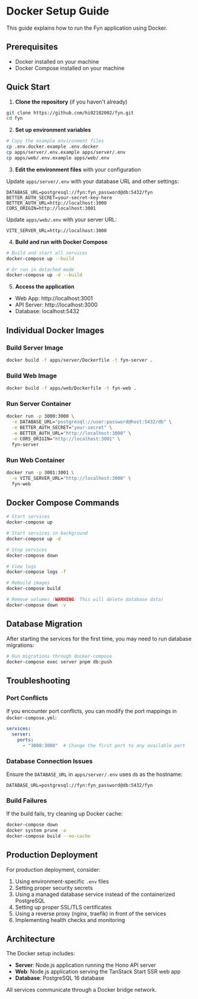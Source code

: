 # Docker Setup Guide

This guide explains how to run the Fyn application using Docker.

## Prerequisites

- Docker installed on your machine
- Docker Compose installed on your machine

## Quick Start

1. **Clone the repository** (if you haven't already)

```bash
git clone https://github.com/hi02102002/fyn.git
cd fyn
```

2. **Set up environment variables**

```bash
# Copy the example environment files
cp .env.docker.example .env.docker
cp apps/server/.env.example apps/server/.env
cp apps/web/.env.example apps/web/.env
```

3. **Edit the environment files** with your configuration

Update `apps/server/.env` with your database URL and other settings:
```
DATABASE_URL=postgresql://fyn:fyn_password@db:5432/fyn
BETTER_AUTH_SECRET=your-secret-key-here
BETTER_AUTH_URL=http://localhost:3000
CORS_ORIGIN=http://localhost:3001
```

Update `apps/web/.env` with your server URL:
```
VITE_SERVER_URL=http://localhost:3000
```

4. **Build and run with Docker Compose**

```bash
# Build and start all services
docker-compose up --build

# Or run in detached mode
docker-compose up -d --build
```

5. **Access the application**

- Web App: http://localhost:3001
- API Server: http://localhost:3000
- Database: localhost:5432

## Individual Docker Images

### Build Server Image

```bash
docker build -f apps/server/Dockerfile -t fyn-server .
```

### Build Web Image

```bash
docker build -f apps/web/Dockerfile -t fyn-web .
```

### Run Server Container

```bash
docker run -p 3000:3000 \
  -e DATABASE_URL="postgresql://user:password@host:5432/db" \
  -e BETTER_AUTH_SECRET="your-secret" \
  -e BETTER_AUTH_URL="http://localhost:3000" \
  -e CORS_ORIGIN="http://localhost:3001" \
  fyn-server
```

### Run Web Container

```bash
docker run -p 3001:3001 \
  -e VITE_SERVER_URL="http://localhost:3000" \
  fyn-web
```

## Docker Compose Commands

```bash
# Start services
docker-compose up

# Start services in background
docker-compose up -d

# Stop services
docker-compose down

# View logs
docker-compose logs -f

# Rebuild images
docker-compose build

# Remove volumes (WARNING: This will delete database data)
docker-compose down -v
```

## Database Migration

After starting the services for the first time, you may need to run database migrations:

```bash
# Run migrations through docker-compose
docker-compose exec server pnpm db:push
```

## Troubleshooting

### Port Conflicts

If you encounter port conflicts, you can modify the port mappings in `docker-compose.yml`:

```yaml
services:
  server:
    ports:
      - "3000:3000"  # Change the first port to any available port
```

### Database Connection Issues

Ensure the `DATABASE_URL` in `apps/server/.env` uses `db` as the hostname:
```
DATABASE_URL=postgresql://fyn:fyn_password@db:5432/fyn
```

### Build Failures

If the build fails, try cleaning up Docker cache:

```bash
docker-compose down
docker system prune -a
docker-compose build --no-cache
```

## Production Deployment

For production deployment, consider:

1. Using environment-specific `.env` files
2. Setting proper security secrets
3. Using a managed database service instead of the containerized PostgreSQL
4. Setting up proper SSL/TLS certificates
5. Using a reverse proxy (nginx, traefik) in front of the services
6. Implementing health checks and monitoring

## Architecture

The Docker setup includes:

- **Server**: Node.js application running the Hono API server
- **Web**: Node.js application serving the TanStack Start SSR web app
- **Database**: PostgreSQL 16 database

All services communicate through a Docker bridge network.
